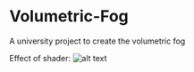 # Volumetric-Fog
A university project to create the volumetric fog

Effect of shader:
![alt text](https://https://github.com/neon1400/Volumetric-Fog/blob/master/image.png?raw=true)
